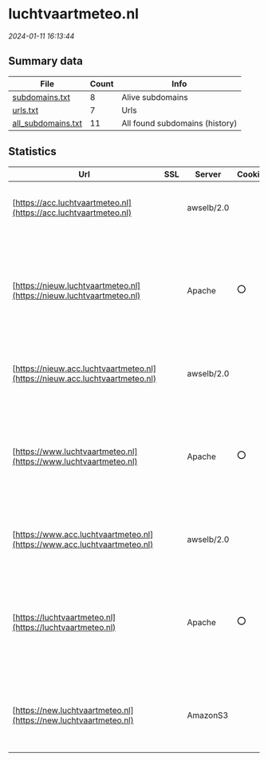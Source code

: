 # luchtvaartmeteo.nl
*2024-01-11 16:13:44*
## Summary data


| File       | Count | Info |
|------------|-------|------|
|[subdomains.txt](/data/luchtvaartmeteo.nl/subdomains.txt)|8|Alive subdomains|
|[urls.txt](/data/luchtvaartmeteo.nl/urls.txt)|7|Urls|
|[all_subdomains.txt](/data/luchtvaartmeteo.nl/all_subdomains.txt)|11|All found subdomains (history)|


## Statistics


| Url | SSL | Server | Cookie | HSTS | CSP | XFO | XXP | RP | Tech |Title |
|------------|-------|------|------|------|------|------|------|------|------|------|
|[https://acc.luchtvaartmeteo.nl](https://acc.luchtvaartmeteo.nl)| |awselb/2.0| | | | | | :white_check_mark: |Amazon ELB Amazon Web Services|403 Forbidden|
|[https://nieuw.luchtvaartmeteo.nl](https://nieuw.luchtvaartmeteo.nl)| |Apache|:o: |:white_check_mark: | :white_check_mark:| :white_check_mark: | :white_check_mark: | :white_check_mark: |Amazon ALB Amazon Web Services Apache HTTP Server HSTS ZURB Foundation|KNMI Extranet|
|[https://nieuw.acc.luchtvaartmeteo.nl](https://nieuw.acc.luchtvaartmeteo.nl)| |awselb/2.0| | | | | | :white_check_mark: |Amazon ELB Amazon Web Services|403 Forbidden|
|[https://www.luchtvaartmeteo.nl](https://www.luchtvaartmeteo.nl)| |Apache|:o: |:white_check_mark: | :white_check_mark:| :white_check_mark: | :white_check_mark: | :white_check_mark: |Amazon ALB Amazon Web Services Apache HTTP Server HSTS ZURB Foundation|KNMI Extranet|
|[https://www.acc.luchtvaartmeteo.nl](https://www.acc.luchtvaartmeteo.nl)| |awselb/2.0| | | | | | :white_check_mark: |Amazon ELB Amazon Web Services|403 Forbidden|
|[https://luchtvaartmeteo.nl](https://luchtvaartmeteo.nl)| |Apache|:o: |:white_check_mark: | :white_check_mark:| :white_check_mark: | :white_check_mark: | :white_check_mark: |Amazon ALB Amazon Web Services Apache HTTP Server HSTS ZURB Foundation|KNMI Extranet|
|[https://new.luchtvaartmeteo.nl](https://new.luchtvaartmeteo.nl)| |AmazonS3| | | | | | :white_check_mark: |Amazon CloudFront Amazon S3 Amazon Web Services|KNMI Extranetten|